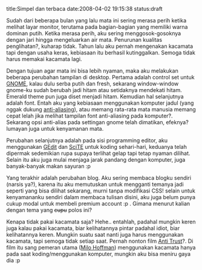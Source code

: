 title:Simpel dan terbaca
date:2008-04-02 19:15:38
status:draft

 Sudah dari beberapa bulan yang lalu mata ini sering merasa perih ketika melihat layar monitor, terutama pada bagian-bagian yang memiliki warna dominan putih. Ketika merasa perih, aku sering menggosok-gosoknya dengan jari hingga mengeluarkan air mata. Penurunan kualitas penglihatan?, kuharap tidak. Tahun lalu aku pernah mengenakan kacamata tapi dengan usaha keras, kebiasaan itu berhasil kutinggalkan. Semoga tidak harus memakai kacamata lagi.

Dengan tujuan agar mata ini bisa lebih nyaman, maka aku melakukan beberapa perubahan tampilan di desktop. Pertama adalah control set untuk <a href="http://en.wikipedia.org/wiki/GNOME">GNOME</a>, kalau dulu serba putih dan fresh, sekarang window-window gnome-ku sudah berubah jadi hitam atau setidaknya mendekati hitam. Emerald theme pun juga diset menjadi hitam. Kemudian hal selanjutnya adalah font. Entah aku yang kebiasaan menggunakan komputer jadul (yang nggak dukung <a href="http://en.wikipedia.org/wiki/Anti-aliasing">anti-aliasing</a>), atau memang rata-rata mata manusia memang cepat lelah jika melihat tampilan font anti-aliasing pada komputer?. Sekarang opsi anti-alias pada settingan gnome telah dimatikan, efeknya? lumayan juga untuk kenyamanan mata.

Perubahan selanjutnya adalah pada sisi programming editor, aku menggunakan <a href="http://en.wikipedia.org/wiki/Gedit">GEdit</a> dan <a href="http://en.wikipedia.org/wiki/SciTE">SciTE</a> untuk koding sehari-hari, keduanya telah dipermak sedemikian rupa supaya terlihat gelap tapi tetap nyaman dilihat. Selain itu aku juga mulai menjaga jarak pandang dengan komputer, juga banyak-banyak makan sayuran :p

Yang terakhir adalah perubahan blog. Aku sering membaca blogku sendiri (narsis ya?), karena itu aku memutuskan untuk mengganti temanya jadi seperti yang bisa dilihat sekarang, murni tanpa modifikasi CSS! selain untuk kenyamananku sendiri dalam membaca tulisan disini, aku juga belum punya cukup modal untuk membeli premium account :p . Gimana menurut kalian dengan tema yang <strike>cupu</strike> polos ini?

Kenapa tidak pakai kacamata saja? Hehe.. entahlah, padahal mungkin keren juga kalau pakai kacamata, biar kelihatannya pintar padahal idiot, biar kelihatannya keren. Mungkin suatu saat nanti juga harus menggunakan kacamata, tapi semoga tidak setiap saat. Pernah nonton film <a href="http://www.antitrustthemovie.com/">Anti Trust</a>?. Di film itu sang pemeran utama (<a href="http://en.wikipedia.org/wiki/Antitrust_(film)">Milo Hoffman</a>) menggunakan kacamata hanya pada saat koding/menggunakan komputer, mungkin aku bisa meniru gaya dia :p